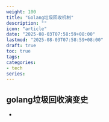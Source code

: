 ```yaml
---
weight: 100
title: "Golang垃圾回收机制"
description: ""
icon: "article"
date: "2025-08-03T07:58:59+08:00"
lastmod: "2025-08-03T07:58:59+08:00"
draft: true
toc: true
tags:
categories:
- tech
series:
---
```


## golang垃圾回收演变史

- 